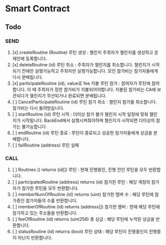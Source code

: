# Smart Contract

## Todo

### SEND

1. [x] createRoutine (Routine)
       루틴 생성 : 챌린지 주최자가 챌린지를 생성하고 온체인에 등록합니다.
2. [x] deleteRoutine (id)
       루틴 취소 : 주최자가 챌린지를 취소합니다. 챌린지가 시작되기 전에만 실행가능하고 주최자만
       실행가능합니다. 모인 참가비는 참가자들에게 다시 분배됩니다.
3. [x] participateRoutine (id), value로 fee 지불
       루틴 참가 : 참여자가 루틴에 참여합니다. 이 때 주최자가 정한 참가비가 지불되어야합니다. 지불된
       참가비는 CA에 보관되다가 챌린지가 무산되거나 완료되면 분배됩니다.
4. [ ] CancelParticipateRoutine (id)
       루틴 참가 취소 : 챌린지 참가를 취소합니다. 참가비는 다시 돌려받습니다.
5. [ ] startRoutine (id)
       루틴 시작 : 더이상 참가 불가 챌린지 시작 일정에 맞춰 챌린지가 시작됩니다. BackEnd에서
       실행시켜줘야하며 챌린지가 시작되면 더이상의 참가는 불가능합니다.
6. [ ] endRoutine (id)
       루틴 종료 : 루틴이 종료되고 성공한 참가자들에게 상금을 분배합니다.
7. [ ] failRoutine (address)
       루틴 실패

### CALL

1. [ ] Routines () returns (id[])
       루틴 : 현재 진행중인, 진행 전인 루틴을 모두 반환합니다.
2. [ ] participatedRoutine (address) returns (id)
       참가한 루틴 : 해당 계정의 참가자가 참가한 루틴을 모두 반환합니다.
3. [ ] memberNumOfRoutine (id) returns (uint)
       참가한 멤버 수 : 해당 루틴에 참가중인 참가자들의 수를 반환합니다.
4. [ ] memberOfRoutine (id) returns (address[])
       참가한 멤버 : 현재 해당 루틴에 참가하고 있는 주소들을 반환합니다.
5. [ ] feeOfRoutine (id) returns (uint256)
       총 상금 : 해당 루틴에 누적된 상금을 반환합니다.
6. [ ] statusRoutine (id) returns (bool)
       루틴 상태 : 해당 루틴이 진행중인지 진행중이 아닌지 반환합니다.

